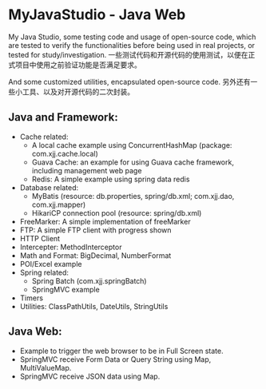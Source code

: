 # MyJavaStudio - Java Web
My Java Studio, some testing code and usage of open-source code, which are tested to verify the functionalities before being used in real projects, or tested for study/investigation.
一些测试代码和开源代码的使用测试，以便在正式项目中使用之前验证功能是否满足要求。

And some customized utilities, encapsulated open-source code. 
另外还有一些小工具、以及对开源代码的二次封装。

## Java and Framework:
- Cache related:
	- A local cache example using ConcurrentHashMap (package: com.xjj.cache.local)
	- Guava Cache: an example for using Guava cache framework, including management web page	
	- Redis: A simple example using spring data redis
- Database related:
	- MyBatis (resource: db.properties, spring/db.xml; com.xjj.dao, com.xjj.mapper)
	- HikariCP connection pool (resource: spring/db.xml)
- FreeMarker: A simple implementation of freeMarker
- FTP: A simple FTP client with progress shown
- HTTP Client
- Intercepter: MethodInterceptor
- Math and Format: BigDecimal, NumberFormat
- POI/Excel example
- Spring related:
	- Spring Batch (com.xjj.springBatch)
	- SpringMVC example
- Timers
- Utilities: ClassPathUtils, DateUtils, StringUtils

## Java Web:
- Example to trigger the web browser to be in Full Screen state.
- SpringMVC receive Form Data or Query String using Map, MultiValueMap.
- SpringMVC receive JSON data using Map.
